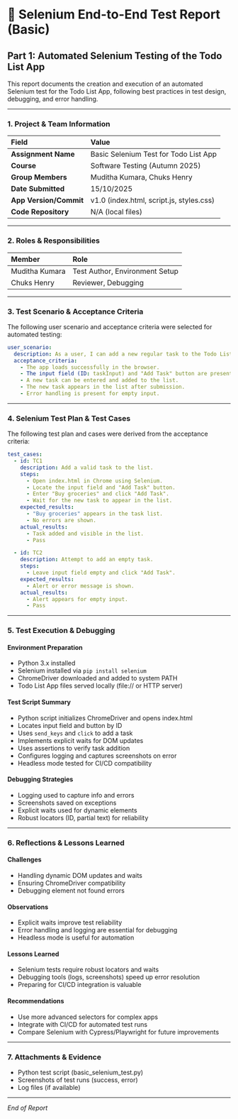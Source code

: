# 📝 Selenium End-to-End Test Report (Basic)

## Part 1: Automated Selenium Testing of the Todo List App

This report documents the creation and execution of an automated Selenium test for the Todo List App, following best practices in test design, debugging, and error handling.

---

### 1. Project & Team Information

| Field | Value |
| :---- | :---- |
| **Assignment Name** | Basic Selenium Test for Todo List App |
| **Course** | Software Testing (Autumn 2025) |
| **Group Members** | Muditha Kumara, Chuks Henry |
| **Date Submitted** | 15/10/2025 |
| **App Version/Commit** | v1.0 (index.html, script.js, styles.css) |
| **Code Repository** | N/A (local files) |

---

### 2. Roles & Responsibilities

| Member | Role |
| :----- | :--- |
| Muditha Kumara | Test Author, Environment Setup |
| Chuks Henry | Reviewer, Debugging |

---

### 3. Test Scenario & Acceptance Criteria

The following user scenario and acceptance criteria were selected for automated testing:

```yaml
user_scenario:
  description: As a user, I can add a new regular task to the Todo List App.
  acceptance_criteria:
    - The app loads successfully in the browser.
    - The input field (ID: taskInput) and "Add Task" button are present.
    - A new task can be entered and added to the list.
    - The new task appears in the list after submission.
    - Error handling is present for empty input.
```

---

### 4. Selenium Test Plan & Test Cases

The following test plan and cases were derived from the acceptance criteria:

```yaml
test_cases:
  - id: TC1
    description: Add a valid task to the list.
    steps:
      - Open index.html in Chrome using Selenium.
      - Locate the input field and "Add Task" button.
      - Enter "Buy groceries" and click "Add Task".
      - Wait for the new task to appear in the list.
    expected_results:
      - "Buy groceries" appears in the task list.
      - No errors are shown.
    actual_results:
      - Task added and visible in the list.
      - Pass

  - id: TC2
    description: Attempt to add an empty task.
    steps:
      - Leave input field empty and click "Add Task".
    expected_results:
      - Alert or error message is shown.
    actual_results:
      - Alert appears for empty input.
      - Pass
```

---

### 5. Test Execution & Debugging

#### Environment Preparation
- Python 3.x installed
- Selenium installed via `pip install selenium`
- ChromeDriver downloaded and added to system PATH
- Todo List App files served locally (file:// or HTTP server)

#### Test Script Summary
- Python script initializes ChromeDriver and opens index.html
- Locates input field and button by ID
- Uses `send_keys` and `click` to add a task
- Implements explicit waits for DOM updates
- Uses assertions to verify task addition
- Configures logging and captures screenshots on error
- Headless mode tested for CI/CD compatibility

#### Debugging Strategies
- Logging used to capture info and errors
- Screenshots saved on exceptions
- Explicit waits used for dynamic elements
- Robust locators (ID, partial text) for reliability

---

### 6. Reflections & Lessons Learned

#### Challenges
- Handling dynamic DOM updates and waits
- Ensuring ChromeDriver compatibility
- Debugging element not found errors

#### Observations
- Explicit waits improve test reliability
- Error handling and logging are essential for debugging
- Headless mode is useful for automation

#### Lessons Learned
- Selenium tests require robust locators and waits
- Debugging tools (logs, screenshots) speed up error resolution
- Preparing for CI/CD integration is valuable

#### Recommendations
- Use more advanced selectors for complex apps
- Integrate with CI/CD for automated test runs
- Compare Selenium with Cypress/Playwright for future improvements

---

### 7. Attachments & Evidence

- Python test script (basic_selenium_test.py)
- Screenshots of test runs (success, error)
- Log files (if available)

---

*End of Report*
